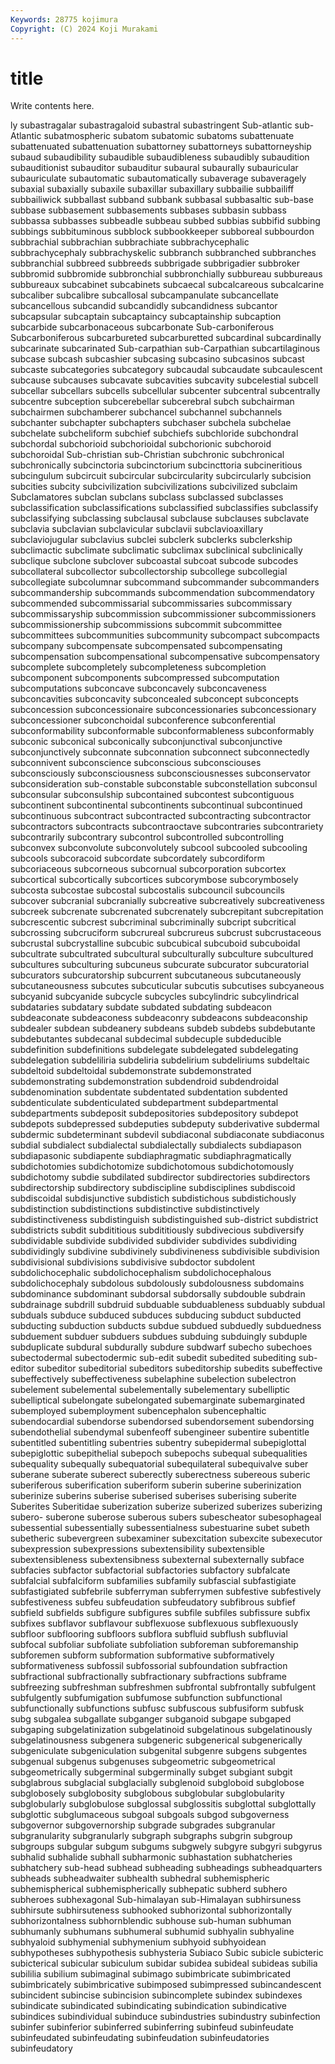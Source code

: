 ```yaml
---
Keywords: 28775 kojimura
Copyright: (C) 2024 Koji Murakami
---
```


# title

Write contents here.



ly subastragalar subastragaloid subastral subastringent Sub-atlantic sub-Atlantic subatmospheric subatom subatomic
subatoms subattenuate subattenuated subattenuation subattorney subattorneys subattorneyship subaud subaudibility subaudible
subaudibleness subaudibly subaudition subauditionist subauditor subauditur subaural subaurally subauricular subauriculate
subautomatic subautomatically subaverage subaveragely subaxial subaxially subaxile subaxillar subaxillary subbailie
subbailiff subbailiwick subballast subband subbank subbasal subbasaltic sub-base subbase subbasement
subbasements subbases subbasin subbass subbassa subbasses subbeadle subbeau subbed subbias
subbifid subbing subbings subbituminous subblock subbookkeeper subboreal subbourdon subbrachial subbrachian
subbrachiate subbrachycephalic subbrachycephaly subbrachyskelic subbranch subbranched subbranches subbranchial subbreed subbreeds
subbrigade subbrigadier subbroker subbromid subbromide subbronchial subbronchially subbureau subbureaus subbureaux
subcabinet subcabinets subcaecal subcalcareous subcalcarine subcaliber subcalibre subcallosal subcampanulate subcancellate
subcancellous subcandid subcandidly subcandidness subcantor subcapsular subcaptain subcaptaincy subcaptainship subcaption
subcarbide subcarbonaceous subcarbonate Sub-carboniferous Subcarboniferous subcarbureted subcarburetted subcardinal subcardinally subcarinate
subcarinated Sub-carpathian sub-Carpathian subcartilaginous subcase subcash subcashier subcasing subcasino subcasinos
subcast subcaste subcategories subcategory subcaudal subcaudate subcaulescent subcause subcauses subcavate
subcavities subcavity subcelestial subcell subcellar subcellars subcells subcellular subcenter subcentral
subcentrally subcentre subception subcerebellar subcerebral subch subchairman subchairmen subchamberer subchancel
subchannel subchannels subchanter subchapter subchapters subchaser subchela subchelae subchelate subcheliform
subchief subchiefs subchloride subchondral subchordal subchorioid subchorioidal subchorionic subchoroid subchoroidal
Sub-christian sub-Christian subchronic subchronical subchronically subcinctoria subcinctorium subcincttoria subcineritious subcingulum
subcircuit subcircular subcircularity subcircularly subcision subcities subcity subcivilization subcivilizations subcivilized
subclaim Subclamatores subclan subclans subclass subclassed subclasses subclassification subclassifications subclassified
subclassifies subclassify subclassifying subclassing subclausal subclause subclauses subclavate subclavia subclavian
subclavicular subclavii subclavioaxillary subclaviojugular subclavius subclei subclerk subclerks subclerkship subclimactic
subclimate subclimatic subclimax subclinical subclinically subclique subclone subclover subcoastal subcoat
subcode subcodes subcollateral subcollector subcollectorship subcollege subcollegial subcollegiate subcolumnar subcommand
subcommander subcommanders subcommandership subcommands subcommendation subcommendatory subcommended subcommissarial subcommissaries subcommissary
subcommissaryship subcommission subcommissioner subcommissioners subcommissionership subcommissions subcommit subcommittee subcommittees subcommunities
subcommunity subcompact subcompacts subcompany subcompensate subcompensated subcompensating subcompensation subcompensational subcompensative
subcompensatory subcomplete subcompletely subcompleteness subcompletion subcomponent subcomponents subcompressed subcomputation subcomputations
subconcave subconcavely subconcaveness subconcavities subconcavity subconcealed subconcept subconcepts subconcession subconcessionaire
subconcessionaries subconcessionary subconcessioner subconchoidal subconference subconferential subconformability subconformable subconformableness subconformably
subconic subconical subconically subconjunctival subconjunctive subconjunctively subconnate subconnation subconnect subconnectedly
subconnivent subconscience subconscious subconsciouses subconsciously subconsciousness subconsciousnesses subconservator subconsideration sub-constable
subconstable subconstellation subconsul subconsular subconsulship subcontained subcontest subcontiguous subcontinent subcontinental
subcontinents subcontinual subcontinued subcontinuous subcontract subcontracted subcontracting subcontractor subcontractors subcontracts
subcontraoctave subcontraries subcontrariety subcontrarily subcontrary subcontrol subcontrolled subcontrolling subconvex subconvolute
subconvolutely subcool subcooled subcooling subcools subcoracoid subcordate subcordately subcordiform subcoriaceous
subcorneous subcornual subcorporation subcortex subcortical subcortically subcortices subcorymbose subcorymbosely subcosta
subcostae subcostal subcostalis subcouncil subcouncils subcover subcranial subcranially subcreative subcreatively
subcreativeness subcreek subcrenate subcrenated subcrenately subcrepitant subcrepitation subcrescentic subcrest subcriminal
subcriminally subcript subcritical subcrossing subcruciform subcrureal subcrureus subcrust subcrustaceous subcrustal
subcrystalline subcubic subcubical subcuboid subcuboidal subcultrate subcultrated subcultural subculturally subculture
subcultured subcultures subculturing subcuneus subcurate subcurator subcuratorial subcurators subcuratorship subcurrent
subcutaneous subcutaneously subcutaneousness subcutes subcuticular subcutis subcutises subcyaneous subcyanid subcyanide
subcycle subcycles subcylindric subcylindrical subdataries subdatary subdate subdated subdating subdeacon
subdeaconate subdeaconess subdeaconry subdeacons subdeaconship subdealer subdean subdeanery subdeans subdeb
subdebs subdebutante subdebutantes subdecanal subdecimal subdecuple subdeducible subdefinition subdefinitions subdelegate
subdelegated subdelegating subdelegation subdeliliria subdeliria subdelirium subdeliriums subdeltaic subdeltoid subdeltoidal
subdemonstrate subdemonstrated subdemonstrating subdemonstration subdendroid subdendroidal subdenomination subdentate subdentated subdentation
subdented subdenticulate subdenticulated subdepartment subdepartmental subdepartments subdeposit subdepositories subdepository subdepot
subdepots subdepressed subdeputies subdeputy subderivative subdermal subdermic subdeterminant subdevil subdiaconal
subdiaconate subdiaconus subdial subdialect subdialectal subdialectally subdialects subdiapason subdiapasonic subdiapente
subdiaphragmatic subdiaphragmatically subdichotomies subdichotomize subdichotomous subdichotomously subdichotomy subdie subdilated subdirector
subdirectories subdirectors subdirectorship subdirectory subdiscipline subdisciplines subdiscoid subdiscoidal subdisjunctive subdistich
subdistichous subdistichously subdistinction subdistinctions subdistinctive subdistinctively subdistinctiveness subdistinguish subdistinguished sub-district
subdistrict subdistricts subdit subdititious subdititiously subdivecious subdiversify subdividable subdivide subdivided
subdivider subdivides subdividing subdividingly subdivine subdivinely subdivineness subdivisible subdivision subdivisional
subdivisions subdivisive subdoctor subdolent subdolichocephalic subdolichocephalism subdolichocephalous subdolichocephaly subdolous subdolously
subdolousness subdomains subdominance subdominant subdorsal subdorsally subdouble subdrain subdrainage subdrill
subdruid subduable subduableness subduably subdual subduals subduce subduced subduces subducing
subduct subducted subducting subduction subducts subdue subdued subduedly subduedness subduement
subduer subduers subdues subduing subduingly subduple subduplicate subdural subdurally subdure
subdwarf subecho subechoes subectodermal subectodermic sub-edit subedit subedited subediting sub-editor
subeditor subeditorial subeditors subeditorship subedits subeffective subeffectively subeffectiveness subelaphine subelection
subelectron subelement subelemental subelementally subelementary subelliptic subelliptical subelongate subelongated subemarginate
subemarginated subemployed subemployment subencephalon subencephaltic subendocardial subendorse subendorsed subendorsement subendorsing
subendothelial subendymal subenfeoff subengineer subentire subentitle subentitled subentitling subentries subentry
subepidermal subepiglottal subepiglottic subepithelial subepoch subepochs subequal subequalities subequality subequally
subequatorial subequilateral subequivalve suber suberane suberate suberect suberectly suberectness subereous
suberic suberiferous suberification suberiform suberin suberine suberinization suberinize suberins suberise
suberised suberises suberising suberite Suberites Suberitidae suberization suberize suberized suberizes
suberizing subero- suberone suberose suberous subers subescheator subesophageal subessential subessentially
subessentialness subestuarine subet subeth subetheric subevergreen subexaminer subexcitation subexcite subexecutor
subexpression subexpressions subextensibility subextensible subextensibleness subextensibness subexternal subexternally subface subfacies
subfactor subfactorial subfactories subfactory subfalcate subfalcial subfalciform subfamilies subfamily subfascial
subfastigiate subfastigiated subfebrile subferryman subferrymen subfestive subfestively subfestiveness subfeu subfeudation
subfeudatory subfibrous subfief subfield subfields subfigure subfigures subfile subfiles subfissure
subfix subfixes subflavor subflavour subflexuose subflexuous subflexuously subfloor subflooring subfloors
subflora subfluid subflush subfluvial subfocal subfoliar subfoliate subfoliation subforeman subforemanship
subforemen subform subformation subformative subformatively subformativeness subfossil subfossorial subfoundation subfraction
subfractional subfractionally subfractionary subfractions subframe subfreezing subfreshman subfreshmen subfrontal subfrontally
subfulgent subfulgently subfumigation subfumose subfunction subfunctional subfunctionally subfunctions subfusc subfuscous
subfusiform subfusk subg subgalea subgallate subganger subganoid subgape subgaped subgaping
subgelatinization subgelatinoid subgelatinous subgelatinously subgelatinousness subgenera subgeneric subgenerical subgenerically subgeniculate
subgeniculation subgenital subgenre subgens subgentes subgenual subgenus subgenuses subgeometric subgeometrical
subgeometrically subgerminal subgerminally subget subgiant subgit subglabrous subglacial subglacially subglenoid
subgloboid subglobose subglobosely subglobosity subglobous subglobular subglobularity subglobularly subglobulose subglossal
subglossitis subglottal subglottally subglottic subglumaceous subgoal subgoals subgod subgoverness subgovernor
subgovernorship subgrade subgrades subgranular subgranularity subgranularly subgraph subgraphs subgrin subgroup
subgroups subgular subgum subgums subgwely subgyre subgyri subgyrus subhalid subhalide
subhall subharmonic subhastation subhatcheries subhatchery sub-head subhead subheading subheadings subheadquarters
subheads subheadwaiter subhealth subhedral subhemispheric subhemispherical subhemispherically subhepatic subherd subhero
subheroes subhexagonal Sub-himalayan sub-Himalayan subhirsuness subhirsute subhirsuteness subhooked subhorizontal subhorizontally
subhorizontalness subhornblendic subhouse sub-human subhuman subhumanly subhumans subhumeral subhumid subhyalin
subhyaline subhyaloid subhymenial subhymenium subhyoid subhyoidean subhypotheses subhypothesis subhysteria Subiaco
Subic subicle subicteric subicterical subicular subiculum subidar subidea subideal subideas
subilia subililia subilium subimaginal subimago subimbricate subimbricated subimbricately subimbricative subimposed
subimpressed subincandescent subincident subincise subincision subincomplete subindex subindexes subindicate subindicated
subindicating subindication subindicative subindices subindividual subinduce subindustries subindustry subinfection subinfer
subinferior subinferred subinferring subinfeud subinfeudate subinfeudated subinfeudating subinfeudation subinfeudatories subinfeudatory
